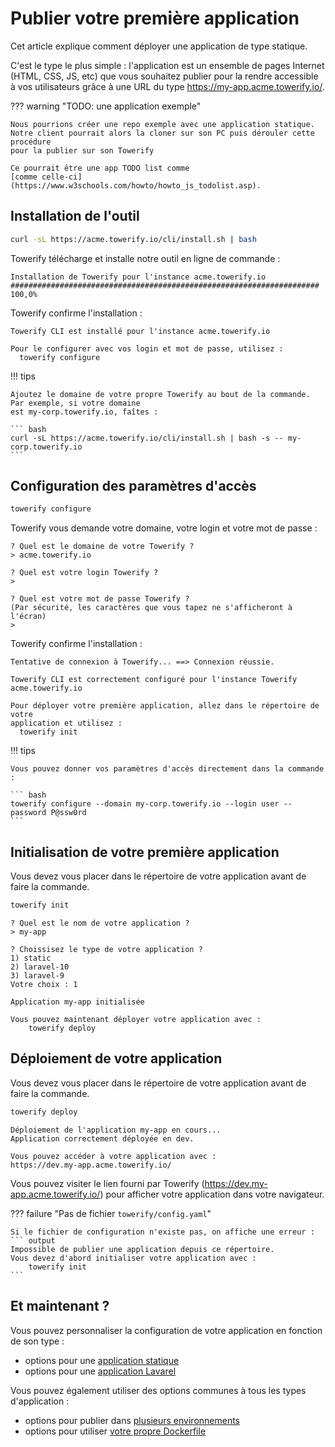 # Publier votre première application

Cet article explique comment déployer une application de type statique. 

C'est le type le plus simple : l'application est un ensemble de pages Internet (HTML, CSS, JS, etc)
que vous souhaitez publier pour la rendre accessible à vos utilisateurs grâce à une URL
du type https://my-app.acme.towerify.io/.

??? warning "TODO: une application exemple"

    Nous pourrions créer une repo exemple avec une application statique.
    Notre client pourrait alors la cloner sur son PC puis dérouler cette procédure
    pour la publier sur son Towerify

    Ce pourrait être une app TODO list comme
    [comme celle-ci](https://www.w3schools.com/howto/howto_js_todolist.asp).



## Installation de l'outil

``` bash
curl -sL https://acme.towerify.io/cli/install.sh | bash
```

Towerify télécharge et installe notre outil en ligne de commande :

``` output
Installation de Towerify pour l'instance acme.towerify.io
##################################################################### 100,0%
```

Towerify confirme l'installation :

``` output
Towerify CLI est installé pour l'instance acme.towerify.io

Pour le configurer avec vos login et mot de passe, utilisez :
  towerify configure
```

!!! tips

    Ajoutez le domaine de votre propre Towerify au bout de la commande. Par exemple, si votre domaine
    est my-corp.towerify.io, faîtes :

    ``` bash
    curl -sL https://acme.towerify.io/cli/install.sh | bash -s -- my-corp.towerify.io
    ```

## Configuration des paramètres d'accès

``` bash
towerify configure
```

Towerify vous demande votre domaine, votre login et votre mot de passe :

``` output
? Quel est le domaine de votre Towerify ?
> acme.towerify.io

? Quel est votre login Towerify ?
> 

? Quel est votre mot de passe Towerify ?
(Par sécurité, les caractères que vous tapez ne s'afficheront à l'écran)
> 
```

Towerify confirme l'installation :

``` output
Tentative de connexion à Towerify... ==> Connexion réussie.

Towerify CLI est correctement configuré pour l'instance Towerify acme.towerify.io

Pour déployer votre première application, allez dans le répertoire de votre 
application et utilisez :
  towerify init
```

!!! tips

    Vous pouvez donner vos paramètres d'accès directement dans la commande :

    ``` bash
    towerify configure --domain my-corp.towerify.io --login user --password P@ssw0rd
    ```


## Initialisation de votre première application

Vous devez vous placer dans le répertoire de votre application avant de faire
la commande.

``` bash
towerify init
```

``` output
? Quel est le nom de votre application ?
> my-app
```

``` output
? Choissisez le type de votre application ?
1) static
2) laravel-10
3) laravel-9
Votre choix : 1

```

``` output
Application my-app initialisée

Vous pouvez maintenant déployer votre application avec :
    towerify deploy
```


## Déploiement de votre application

Vous devez vous placer dans le répertoire de votre application avant de faire
la commande.

``` bash
towerify deploy
```

``` output
Déploiement de l'application my-app en cours...
Application correctement déployée en dev.

Vous pouvez accéder à votre application avec :
https://dev.my-app.acme.towerify.io/
```

Vous pouvez visiter le lien fourni par Towerify (https://dev.my-app.acme.towerify.io/)
pour afficher votre application dans votre navigateur.

??? failure "Pas de fichier `towerify/config.yaml`"

    Si le fichier de configuration n'existe pas, on affiche une erreur :
    ``` output
    Impossible de publier une application depuis ce répertoire.
    Vous devez d'abord initialiser votre application avec :
        towerify init
    ```


## Et maintenant ?

Vous pouvez personnaliser la configuration de votre application en fonction de son type :
   
* options pour une [application statique](app-static.md)
* options pour une [application Lavarel](app-laravel.md)

Vous pouvez également utiliser des options communes à tous les types d'application :

* options pour publier dans [plusieurs environnements](avance/environments.md)
* options pour utiliser [votre propre Dockerfile](avance/mydockerfile.md)
